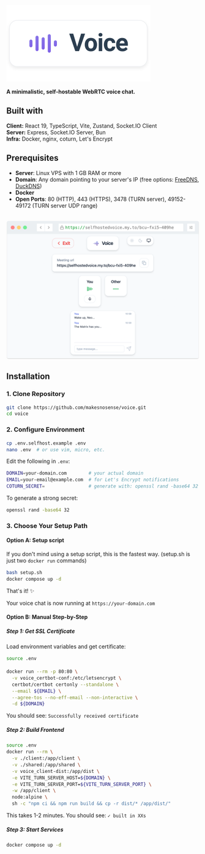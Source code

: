 <img src=".github/header.svg" alt="Voice"/>   

**A minimalistic, self-hostable WebRTC voice chat.**

## Built with
**Client:** React 19, TypeScript, Vite, Zustand, Socket.IO Client  
**Server:** Express, Socket.IO Server, Bun  
**Infra:** Docker, nginx, coturn, Let's Encrypt

## Prerequisites
- **Server**: Linux VPS with 1 GB RAM or more
- **Domain**: Any domain pointing to your server's IP (free options: [FreeDNS](https://freedns.afraid.org), [DuckDNS](https://www.duckdns.org))
- **Docker**
- **Open Ports**: 80 (HTTP), 443 (HTTPS), 3478 (TURN server), 49152-49172 (TURN server UDP range)  

<br>
<img src=".github/screenshot.png" alt="App screenshot" width=600px/>   

## Installation

### 1. Clone Repository

```bash
git clone https://github.com/makesnosense/voice.git
cd voice
```

### 2. Configure Environment

```bash
cp .env.selfhost.example .env
nano .env  # or use vim, micro, etc.
```

Edit the following in `.env`:

```bash
DOMAIN=your-domain.com        # your actual domain
EMAIL=your-email@example.com  # for Let's Encrypt notifications
COTURN_SECRET=                # generate with: openssl rand -base64 32
```

To generate a strong secret:

```bash
openssl rand -base64 32
```

### 3. Choose Your Setup Path
#### Option A: Setup script
If you don't mind using a setup script, this is the fastest way. (setup.sh is just two `docker run` commands)
```bash
bash setup.sh
docker compose up -d
```

That's it! ✨

Your voice chat is now running at `https://your-domain.com`


#### Option B: Manual Step-by-Step
##### Step 1: Get SSL Certificate
Load environment variables and get certificate:

```bash
source .env

docker run --rm -p 80:80 \
  -v voice_certbot-conf:/etc/letsencrypt \
  certbot/certbot certonly --standalone \
  --email ${EMAIL} \
  --agree-tos --no-eff-email --non-interactive \
  -d ${DOMAIN}
```
You should see: `Successfully received certificate`

##### Step 2: Build Frontend

```bash
source .env
docker run --rm \
  -v ./client:/app/client \
  -v ./shared:/app/shared \
  -v voice_client-dist:/app/dist \
  -e VITE_TURN_SERVER_HOST=${DOMAIN} \
  -e VITE_TURN_SERVER_PORT=${VITE_TURN_SERVER_PORT} \
  -w /app/client \
  node:alpine \
  sh -c "npm ci && npm run build && cp -r dist/* /app/dist/"
```

This takes 1-2 minutes. You should see: `✓ built in XXs`
##### Step 3: Start Services

```bash
docker compose up -d
```
